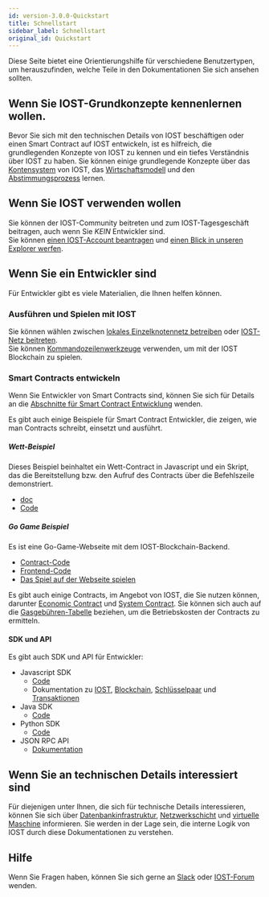 ```yaml
---
id: version-3.0.0-Quickstart
title: Schnellstart
sidebar_label: Schnellstart
original_id: Quickstart
---
```


Diese Seite bietet eine Orientierungshilfe für verschiedene Benutzertypen, um herauszufinden, welche Teile in den Dokumentationen Sie sich ansehen sollten.

## Wenn Sie IOST-Grundkonzepte kennenlernen wollen.

Bevor Sie sich mit den technischen Details von IOST beschäftigen oder einen Smart Contract auf IOST entwickeln, ist es hilfreich, die grundlegenden Konzepte von IOST zu kennen und ein tiefes Verständnis über IOST zu haben. Sie können einige grundlegende Konzepte über das [Kontensystem](2-intro-of-iost/Account.md) von IOST, das [Wirtschaftsmodell](2-intro-of-iost/Economic-model.md) und den [Abstimmungsprozess](2-intro-of-iost/Vote.md) lernen.



## Wenn Sie IOST verwenden wollen

Sie können der IOST-Community beitreten und zum IOST-Tagesgeschäft beitragen, auch wenn Sie *KEIN* Entwickler sind.  
Sie können [einen IOST-Account beantragen](https://explorer.iost.io/applyIOST) und [einen Blick in unseren Explorer werfen](http://47.244.109.92:8006/).

## Wenn Sie ein Entwickler sind

Für Entwickler gibt es viele Materialien, die Ihnen helfen können.

### Ausführen und Spielen mit IOST

Sie können wählen zwischen [lokales Einzelknotennetz betreiben](4-running-iost-node/LocalServer.md) oder [IOST-Netz beitreten](4-running-iost-node/Deployment.md).   
Sie können [Kommandozeilenwerkzeuge](4-running-iost-node/iWallet.md) verwenden, um mit der IOST Blockchain zu spielen.

### Smart Contracts entwickeln

Wenn Sie Entwickler von Smart Contracts sind, können Sie sich für Details an die [Abschnitte für Smart Contract Entwicklung](3-smart-contract/ContractStart.md) wenden.   

Es gibt auch einige Beispiele für Smart Contract Entwickler, die zeigen, wie man Contracts schreibt, einsetzt und ausführt.

##### Wett-Beispiel

Dieses Beispiel beinhaltet ein Wett-Contract in Javascript und ein Skript, das die Bereitstellung bzw. den Aufruf des Contracts über die Befehlszeile demonstriert.

* [doc](5-lucky-bet/LuckyBet.md)
* [Code](https://github.com/iost-official/luckybet_sample)

##### Go Game Beispiel
Es ist eine Go-Game-Webseite mit dem IOST-Blockchain-Backend.   

* [Contract-Code](https://github.com/iost-official/contracts/tree/master/demos)
* [Frontend-Code](https://github.com/iost-official/gobang)
* [Das Spiel auf der Webseite spielen](http://47.244.109.92:8001)

Es gibt auch einige Contracts, im Angebot von IOST, die Sie nutzen können, darunter [Economic Contract](6-reference/Econcontract.md) und [System Contract](6-reference/SystemContract.md). Sie können sich auch auf die [Gasgebühren-Tabelle](6-Referenz/gaschargetable.md) beziehen, um die Betriebskosten der Contracts zu ermitteln.

#### SDK und API

Es gibt auch SDK und API für Entwickler:

* Javascript SDK
	* [Code](https://github.com/iost-official/iost.js)
	* Dokumentation zu [IOST](7-iost-js/IOST-class.md), [Blockchain](7-iost-js/Blockchain-class.md), [Schlüsselpaar](7-iost-js/KeyPair-class.md) und [Transaktionen](7-iost-js/Transaction-class.md)
* Java SDK
	* [Code](https://github.com/iost-official/java-sdk)
* Python SDK
	* [Code](https://github.com/iost-official/pyost) 
* JSON RPC API
	* [Dokumentation](6-Referenz/API.md)

## Wenn Sie an technischen Details interessiert sind

Für diejenigen unter Ihnen, die sich für technische Details interessieren, können Sie sich über [Datenbankinfrastruktur](2-intro-of-iost/Database.md), [Netzwerkschicht](2-intro-of-iost/Netzwerkschicht.md) und [virtuelle Maschine](2-intro-of-iost/VM.md) informieren. Sie werden in der Lage sein, die interne Logik von IOST durch diese Dokumentationen zu verstehen.

## Hilfe
Wenn Sie Fragen haben, können Sie sich gerne an [Slack](https://iost-community.slack.com) oder [IOST-Forum](https://forum.iost.io) wenden.
